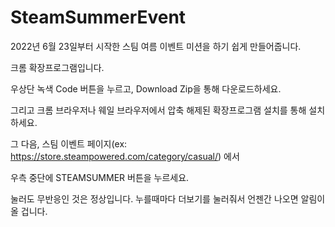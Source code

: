 # SteamSummerEvent
2022년 6월 23일부터 시작한 스팀 여름 이벤트 미션을 하기 쉽게 만들어줍니다.


크롬 확장프로그램입니다.


우상단 녹색 Code 버튼을 누르고, Download Zip을 통해 다운로드하세요.


그리고 크롬 브라우저나 웨일 브라우저에서 압축 해제된 확장프로그램 설치를 통해 설치하세요.


그 다음, 스팀 이벤트 페이지(ex: https://store.steampowered.com/category/casual/) 에서


우측 중단에 STEAMSUMMER 버튼을 누르세요.


눌러도 무반응인 것은 정상입니다. 누를때마다 더보기를 눌러줘서 언젠간 나오면 알림이 올 겁니다.